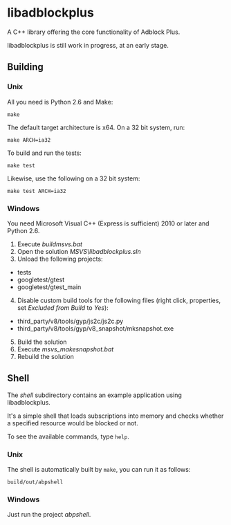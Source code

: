 libadblockplus
==============

A C++ library offering the core functionality of Adblock Plus.

libadblockplus is still work in progress, at an early stage.

Building
--------

### Unix

All you need is Python 2.6 and Make:

    make

The default target architecture is x64. On a 32 bit system, run:

    make ARCH=ia32

To build and run the tests:

    make test

Likewise, use the following on a 32 bit system:

    make test ARCH=ia32

### Windows

You need Microsoft Visual C++ (Express is sufficient) 2010 or later
and Python 2.6.

1. Execute *buildmsvs.bat*
2. Open the solution *MSVS\libadblockplus.sln*
3. Unload the following projects:
 - tests
 - googletest/gtest
 - googletest/gtest_main
4. Disable custom build tools for the following files (right click,
   properties, set *Excluded from Build* to *Yes*):
 - third\_party/v8/tools/gyp/js2c/js2c.py
 - third\_party/v8/tools/gyp/v8\_snapshot/mksnapshot.exe
5. Build the solution
6. Execute *msvs_makesnapshot.bat*
7. Rebuild the solution

Shell
-----

The _shell_ subdirectory contains an example application using libadblockplus.

It's a simple shell that loads subscriptions into memory and checks
whether a specified resource would be blocked or not.

To see the available commands, type `help`.

### Unix

The shell is automatically built by `make`, you can run it as follows:

    build/out/abpshell

### Windows

Just run the project *abpshell*.
